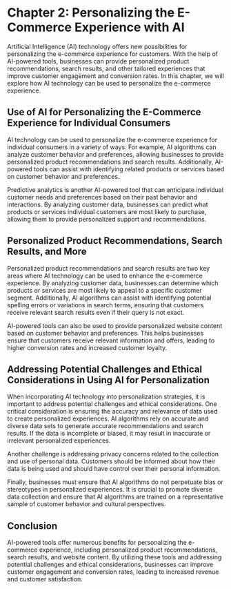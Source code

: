 Chapter 2: Personalizing the E-Commerce Experience with AI
==========================================================

Artificial Intelligence (AI) technology offers new possibilities for personalizing the e-commerce experience for customers. With the help of AI-powered tools, businesses can provide personalized product recommendations, search results, and other tailored experiences that improve customer engagement and conversion rates. In this chapter, we will explore how AI technology can be used to personalize the e-commerce experience.

Use of AI for Personalizing the E-Commerce Experience for Individual Consumers
------------------------------------------------------------------------------

AI technology can be used to personalize the e-commerce experience for individual consumers in a variety of ways. For example, AI algorithms can analyze customer behavior and preferences, allowing businesses to provide personalized product recommendations and search results. Additionally, AI-powered tools can assist with identifying related products or services based on customer behavior and preferences.

Predictive analytics is another AI-powered tool that can anticipate individual customer needs and preferences based on their past behavior and interactions. By analyzing customer data, businesses can predict what products or services individual customers are most likely to purchase, allowing them to provide personalized support and recommendations.

Personalized Product Recommendations, Search Results, and More
--------------------------------------------------------------

Personalized product recommendations and search results are two key areas where AI technology can be used to enhance the e-commerce experience. By analyzing customer data, businesses can determine which products or services are most likely to appeal to a specific customer segment. Additionally, AI algorithms can assist with identifying potential spelling errors or variations in search terms, ensuring that customers receive relevant search results even if their query is not exact.

AI-powered tools can also be used to provide personalized website content based on customer behavior and preferences. This helps businesses ensure that customers receive relevant information and offers, leading to higher conversion rates and increased customer loyalty.

Addressing Potential Challenges and Ethical Considerations in Using AI for Personalization
------------------------------------------------------------------------------------------

When incorporating AI technology into personalization strategies, it is important to address potential challenges and ethical considerations. One critical consideration is ensuring the accuracy and relevance of data used to create personalized experiences. AI algorithms rely on accurate and diverse data sets to generate accurate recommendations and search results. If the data is incomplete or biased, it may result in inaccurate or irrelevant personalized experiences.

Another challenge is addressing privacy concerns related to the collection and use of personal data. Customers should be informed about how their data is being used and should have control over their personal information.

Finally, businesses must ensure that AI algorithms do not perpetuate bias or stereotypes in personalized experiences. It is crucial to promote diverse data collection and ensure that AI algorithms are trained on a representative sample of customer behavior and cultural perspectives.

Conclusion
----------

AI-powered tools offer numerous benefits for personalizing the e-commerce experience, including personalized product recommendations, search results, and website content. By utilizing these tools and addressing potential challenges and ethical considerations, businesses can improve customer engagement and conversion rates, leading to increased revenue and customer satisfaction.
